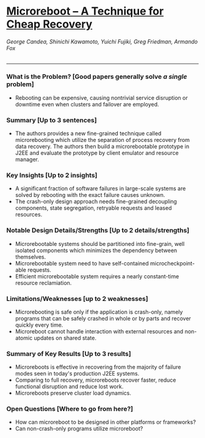 # [Microreboot – A Technique for Cheap Recovery](https://www.usenix.org/legacy/event/osdi04/tech/full_papers/candea/candea.pdf)

###### George Candea, Shinichi Kawamoto, Yuichi Fujiki, Greg Friedman, Armando Fox

---

### What is the Problem? [Good papers generally solve *a single* problem]

* Rebooting can be expensive, causing nontrivial service disruption or downtime even when clusters and failover are employed.

### Summary [Up to 3 sentences]

* The authors provides a new fine-grained technique called microrebooting which utilize the separation of process recovery from data recovery. The authors then build a microrebootable prototype in J2EE and evaluate the prototype by client emulator and resource manager.

### Key Insights [Up to 2 insights]

* A significant fraction of software failures in large-scale systems are solved by rebooting with the exact failure causes unknown.
* The crash-only design approach needs fine-grained decoupling components, state segregation, retryable requests and leased resources.

### Notable Design Details/Strengths [Up to 2 details/strengths]

* Microrebootable systems should be partitioned into fine-grain, well isolated components which minimizes the dependency between themselves.
* Microrebootable system need to have self-contained microcheckpoint-able requests.
* Efficient microrebootable system requires a nearly constant-time resource reclamiation.

### Limitations/Weaknesses [up to 2 weaknesses]

* Microrebooting is safe only if the application is crash-only, namely programs that can be safely crashed in whole or by parts and recover quickly every time.
* Microreboot cannot handle interaction with external resources and non-atomic updates on shared state.

### Summary of Key Results [Up to 3 results]

* Microreboots is effective in recovering from the majority of failure modes seen in today's production J2EE systems.
* Comparing to full recovery, microreboots recover faster, reduce functional disruption and reduce lost work.
* Microreboots preserve cluster load dynamics.

### Open Questions [Where to go from here?]

* How can microreboot to be designed in other platforms or frameworks?
* Can non-crash-only programs utilize microreboot?
